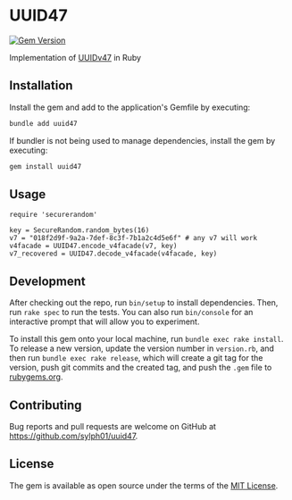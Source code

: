 # UUID47

[![Gem Version](https://badge.fury.io/rb/uuid47.svg)](https://badge.fury.io/rb/uuid47)

Implementation of [UUIDv47](https://github.com/stateless-me/uuidv47) in Ruby

## Installation

Install the gem and add to the application's Gemfile by executing:

```bash
bundle add uuid47
```

If bundler is not being used to manage dependencies, install the gem by executing:

```bash
gem install uuid47
```

## Usage

```
require 'securerandom'

key = SecureRandom.random_bytes(16)
v7 = "018f2d9f-9a2a-7def-8c3f-7b1a2c4d5e6f" # any v7 will work
v4facade = UUID47.encode_v4facade(v7, key)
v7_recovered = UUID47.decode_v4facade(v4facade, key)
```

## Development

After checking out the repo, run `bin/setup` to install dependencies. Then, run `rake spec` to run the tests. You can also run `bin/console` for an interactive prompt that will allow you to experiment.

To install this gem onto your local machine, run `bundle exec rake install`. To release a new version, update the version number in `version.rb`, and then run `bundle exec rake release`, which will create a git tag for the version, push git commits and the created tag, and push the `.gem` file to [rubygems.org](https://rubygems.org).

## Contributing

Bug reports and pull requests are welcome on GitHub at https://github.com/sylph01/uuid47.

## License

The gem is available as open source under the terms of the [MIT License](https://opensource.org/licenses/MIT).

